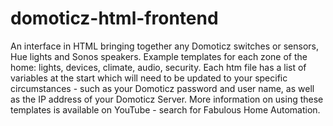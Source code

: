 # domoticz-html-frontend
An interface in HTML bringing together any Domoticz switches or sensors, Hue lights and Sonos speakers.  Example templates for each zone of the home: lights, devices, climate, audio, security.
Each htm file has a list of variables at the start which will need to be updated to your specific circumstances - such as your Domoticz password and user name, as well as the IP address of your Domoticz Server.  More information on using these templates is available on YouTube - search for Fabulous Home Automation.
